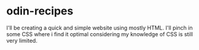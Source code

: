 # odin-recipes
I'll be creating a quick and simple website using mostly HTML. I'll pinch in some CSS where i find it optimal considering my knowledge of CSS is still very limited.